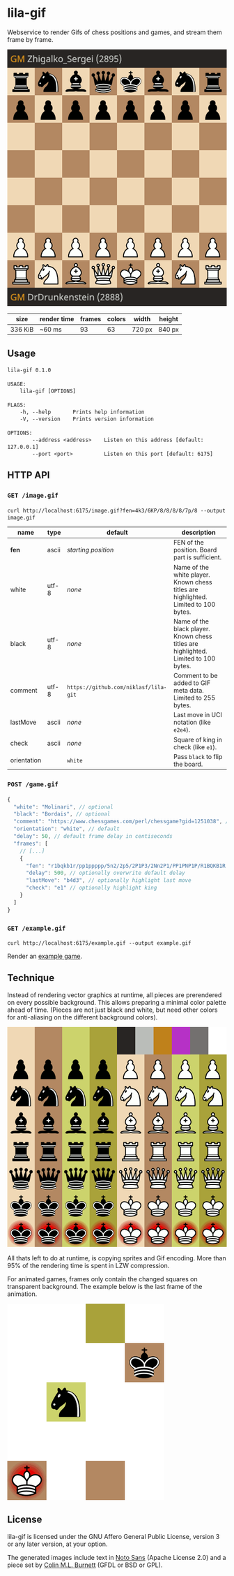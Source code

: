 lila-gif
========

Webservice to render Gifs of chess positions and games, and stream them
frame by frame.

![Example: DrDrunkenstein vs. Zhigalko_Sergei](/example.gif)

size | render time | frames | colors | width | height
--- | --- | --- | --- | --- | ---
336 KiB | ~60 ms | 93 | 63 | 720 px | 840 px

Usage
-----

```
lila-gif 0.1.0

USAGE:
    lila-gif [OPTIONS]

FLAGS:
    -h, --help       Prints help information
    -V, --version    Prints version information

OPTIONS:
        --address <address>    Listen on this address [default: 127.0.0.1]
        --port <port>          Listen on this port [default: 6175]
```

HTTP API
--------

### `GET /image.gif`

```
curl http://localhost:6175/image.gif?fen=4k3/6KP/8/8/8/8/7p/8 --output image.gif
```

name | type | default | description
--- | --- | --- | ---
**fen** | ascii | *starting position* | FEN of the position. Board part is sufficient.
white | utf-8 | *none* | Name of the white player. Known chess titles are highlighted. Limited to 100 bytes.
black | utf-8 | *none* | Name of the black player. Known chess titles are highlighted. Limited to 100 bytes.
comment | utf-8 | `https://github.com/niklasf/lila-git` | Comment to be added to GIF meta data. Limited to 255 bytes.
lastMove | ascii | *none* | Last move in UCI notation (like `e2e4`).
check | ascii | *none* | Square of king in check (like `e1`).
orientation | | `white` | Pass `black` to flip the board.

### `POST /game.gif`

```javascript
{
  "white": "Molinari", // optional
  "black": "Bordais", // optional
  "comment": "https://www.chessgames.com/perl/chessgame?gid=1251038", // optional
  "orientation": "white", // default
  "delay": 50, // default frame delay in centiseconds
  "frames": [
    // [...]
    {
      "fen": "r1bqkb1r/pp1ppppp/5n2/2p5/2P1P3/2Nn2P1/PP1PNP1P/R1BQKB1R w KQkq - 1 6",
      "delay": 500, // optionally overwrite default delay
      "lastMove": "b4d3", // optionally highlight last move
      "check": "e1" // optionally highlight king
    }
  ]
}
```

### `GET /example.gif`

```
curl http://localhost:6175/example.gif --output example.gif
```

Render an [example game](https://lichess.org/Q0iQs5Zi).

Technique
---------

Instead of rendering vector graphics at runtime, all pieces are prerendered
on every possible background. This allows preparing a minimal color palette
ahead of time. (Pieces are not just black and white, but need other colors
for anti-aliasing on the different background colors).

![Sprite](/theme/sprite.gif)

All thats left to do at runtime, is copying sprites and Gif encoding.
More than 95% of the rendering time is spent in LZW compression.

For animated games, frames only contain the changed squares on transparent
background. The example below is the last frame of the animation.

![Example frame](/example-frame.gif)

License
-------

lila-gif is licensed under the GNU Affero General Public License, version 3 or
any later version, at your option.

The generated images include text in
[Noto Sans](https://fonts.google.com/specimen/Noto+Sans) (Apache License 2.0)
and a piece set by
[Colin M.L. Burnett](https://en.wikipedia.org/wiki/User:Cburnett)
(GFDL or BSD or GPL).
